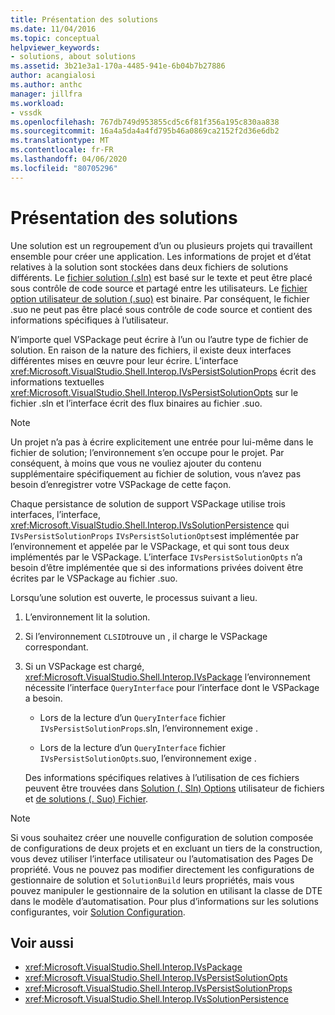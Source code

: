 ```yaml
---
title: Présentation des solutions
ms.date: 11/04/2016
ms.topic: conceptual
helpviewer_keywords:
- solutions, about solutions
ms.assetid: 3b21e3a1-170a-4485-941e-6b04b7b27886
author: acangialosi
ms.author: anthc
manager: jillfra
ms.workload:
- vssdk
ms.openlocfilehash: 767db749d953855cd5c6f81f356a195c830aa838
ms.sourcegitcommit: 16a4a5da4a4fd795b46a0869ca2152f2d36e6db2
ms.translationtype: MT
ms.contentlocale: fr-FR
ms.lasthandoff: 04/06/2020
ms.locfileid: "80705296"
---
```

# <a name="solutions-overview"></a>Présentation des solutions

Une solution est un regroupement d’un ou plusieurs projets qui travaillent ensemble pour créer une application. Les informations de projet et d’état relatives à la solution sont stockées dans deux fichiers de solutions différents. Le [fichier solution (.sln)](solution-dot-sln-file.md) est basé sur le texte et peut être placé sous contrôle de code source et partagé entre les utilisateurs. Le [fichier option utilisateur de solution (.suo)](solution-user-options-dot-suo-file.md) est binaire. Par conséquent, le fichier .suo ne peut pas être placé sous contrôle de code source et contient des informations spécifiques à l’utilisateur.

N’importe quel VSPackage peut écrire à l’un ou l’autre type de fichier de solution. En raison de la nature des fichiers, il existe deux interfaces différentes mises en œuvre pour leur écrire. L’interface <xref:Microsoft.VisualStudio.Shell.Interop.IVsPersistSolutionProps> écrit des informations textuelles <xref:Microsoft.VisualStudio.Shell.Interop.IVsPersistSolutionOpts> sur le fichier .sln et l’interface écrit des flux binaires au fichier .suo.

> [!NOTE]
> Un projet n’a pas à écrire explicitement une entrée pour lui-même dans le fichier de solution; l’environnement s’en occupe pour le projet. Par conséquent, à moins que vous ne vouliez ajouter du contenu supplémentaire spécifiquement au fichier de solution, vous n’avez pas besoin d’enregistrer votre VSPackage de cette façon.

Chaque persistance de solution de support VSPackage utilise trois interfaces, l’interface, <xref:Microsoft.VisualStudio.Shell.Interop.IVsSolutionPersistence> qui `IVsPersistSolutionProps` `IVsPersistSolutionOpts`est implémentée par l’environnement et appelée par le VSPackage, et qui sont tous deux implémentés par le VSPackage. L’interface `IVsPersistSolutionOpts` n’a besoin d’être implémentée que si des informations privées doivent être écrites par le VSPackage au fichier .suo.

Lorsqu’une solution est ouverte, le processus suivant a lieu.

1. L’environnement lit la solution.

2. Si l’environnement `CLSID`trouve un , il charge le VSPackage correspondant.

3. Si un VSPackage est chargé, <xref:Microsoft.VisualStudio.Shell.Interop.IVsPackage> l’environnement nécessite l’interface `QueryInterface` pour l’interface dont le VSPackage a besoin.

   - Lors de la lecture d’un `QueryInterface` fichier `IVsPersistSolutionProps`.sln, l’environnement exige .

   - Lors de la lecture d’un `QueryInterface` fichier `IVsPersistSolutionOpts`.suo, l’environnement exige .

   Des informations spécifiques relatives à l’utilisation de ces fichiers peuvent être trouvées dans [Solution (. Sln) Options](../../extensibility/internals/solution-dot-sln-file.md) utilisateur de fichiers et [de solutions (. Suo) Fichier](../../extensibility/internals/solution-user-options-dot-suo-file.md).

> [!NOTE]
> Si vous souhaitez créer une nouvelle configuration de solution composée de configurations de deux projets et en excluant un tiers de la construction, vous devez utiliser l’interface utilisateur ou l’automatisation des Pages De propriété. Vous ne pouvez pas modifier directement les configurations de gestionnaire de solution et `SolutionBuild` leurs propriétés, mais vous pouvez manipuler le gestionnaire de la solution en utilisant la classe de DTE dans le modèle d’automatisation. Pour plus d’informations sur les solutions configurantes, voir [Solution Configuration](../../extensibility/internals/solution-configuration.md).

## <a name="see-also"></a>Voir aussi

- <xref:Microsoft.VisualStudio.Shell.Interop.IVsPackage>
- <xref:Microsoft.VisualStudio.Shell.Interop.IVsPersistSolutionOpts>
- <xref:Microsoft.VisualStudio.Shell.Interop.IVsPersistSolutionProps>
- <xref:Microsoft.VisualStudio.Shell.Interop.IVsSolutionPersistence>
